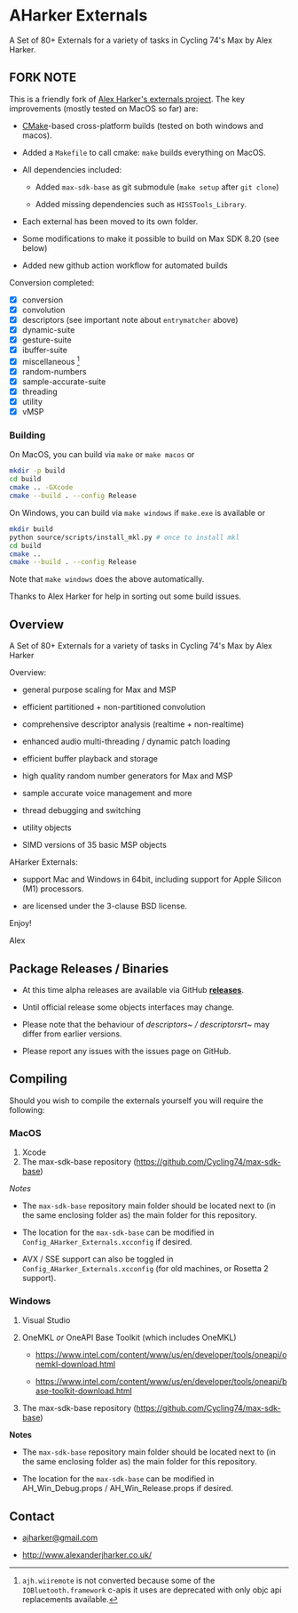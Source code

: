 # AHarker Externals

A Set of 80+ Externals for a variety of tasks in Cycling 74's Max by Alex Harker.

## FORK NOTE

This is a friendly fork of [Alex Harker's externals project](https://github.com/AlexHarker/AHarker_Externals/). The key improvements (mostly tested on MacOS so far) are:

- [CMake](https://cmake.org)-based cross-platform builds (tested on both windows and macos). 

- Added a `Makefile` to call cmake: `make` builds everything on MacOS.

- All dependencies included:

	- Added `max-sdk-base` as git submodule (`make setup` after `git clone`)

	- Added missing dependencies such as `HISSTools_Library`.

- Each external has been moved to its own folder.

- Some modifications to make it possible to build on Max SDK 8.20 (see below)

- Added new github action workflow for automated builds

Conversion completed:

- [x] conversion
- [x] convolution
- [x] descriptors (see important note about `entrymatcher` above)
- [x] dynamic-suite
- [x] gesture-suite
- [x] ibuffer-suite
- [x] miscellaneous [^1]
- [x] random-numbers
- [x] sample-accurate-suite
- [x] threading
- [x] utility
- [x] vMSP

[^1]: `ajh.wiiremote` is not converted because some of the `IOBluetooth.framework` c-apis it uses are deprecated with only objc api replacements available.

### Building

On MacOS, you can build via `make` or `make macos` or

```sh
mkdir -p build
cd build
cmake .. -GXcode
cmake --build . --config Release
```

On Windows, you can build via `make windows` if `make.exe` is available or


```sh
mkdir build
python source/scripts/install_mkl.py # once to install mkl
cd build
cmake ..
cmake --build . --config Release
```

Note that `make windows` does the above automatically.


Thanks to Alex Harker for help in sorting out some build issues.

## Overview


A Set of 80+ Externals for a variety of tasks in Cycling 74's Max by Alex Harker

Overview:

- general purpose scaling for Max and MSP

- efficient partitioned + non-partitioned convolution

- comprehensive descriptor analysis (realtime + non-realtime)

- enhanced audio multi-threading / dynamic patch loading

- efficient buffer playback and storage

- high quality random number generators for Max and MSP

- sample accurate voice management and more

- thread debugging and switching

- utility objects

- SIMD versions of 35 basic MSP objects

AHarker Externals:

- support Mac and Windows in 64bit, including support for Apple Silicon (M1) processors.

- are licensed under the 3-clause BSD license.

Enjoy!

Alex

## Package Releases / Binaries


- At this time alpha releases are available via GitHub **[releases](https://github.com/AlexHarker/AHarker_Externals/releases)**. 

- Until official release some objects interfaces may change.

- Please note that the behaviour of *descriptors~ / descriptorsrt~* may differ from earlier versions. 

- Please report any issues with the issues page on GitHub. 

## Compiling

Should you wish to compile the externals yourself you will require the following:

### MacOS

1. Xcode
2. The max-sdk-base repository (https://github.com/Cycling74/max-sdk-base)

*Notes*

- The `max-sdk-base` repository main folder should be located next to (in the same enclosing folder as) the main folder for this repository.

- The location for the `max-sdk-base` can be modified in `Config_AHarker_Externals.xcconfig` if desired.

- AVX / SSE support can also be toggled in `Config_AHarker_Externals.xcconfig` (for old machines, or Rosetta 2 support).

### Windows

1. Visual Studio

2. OneMKL *or* OneAPI Base Toolkit (which includes OneMKL)
    
    - <https://www.intel.com/content/www/us/en/developer/tools/oneapi/onemkl-download.html>
	
	- <https://www.intel.com/content/www/us/en/developer/tools/oneapi/base-toolkit-download.html>
  
3. The max-sdk-base repository (https://github.com/Cycling74/max-sdk-base)

**Notes**

- The `max-sdk-base` repository main folder should be located next to (in the same enclosing folder as) the main folder for this repository.

- The location for the `max-sdk-base` can be modified in AH_Win_Debug.props / AH_Win_Release.props if desired.

## Contact


- <ajharker@gmail.com>

- <http://www.alexanderjharker.co.uk/>

